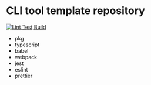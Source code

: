 # CLI tool template repository

[![Lint,Test,Build](https://github.com/pycabbage/clitool-typescript-template/actions/workflows/build.yml/badge.svg)](https://github.com/pycabbage/clitool-typescript-template/actions/workflows/build.yml)

- pkg
- typescript
- babel
- webpack
- jest
- eslint
- prettier
